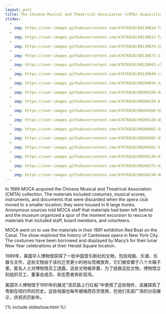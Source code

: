 ```yaml
---
layout: post
title: The Chinese Musical and Theatrical Association (CMTA) Acquisition, 1989
slides:
  -
    img: https://user-images.githubusercontent.com/47676628/88130610-fa269c00-cba8-11ea-866e-d20a804c827c.jpg
  -
    img: https://user-images.githubusercontent.com/47676628/88130612-fabf3280-cba8-11ea-955e-0ae90cd5337f.jpg
  -
    img: https://user-images.githubusercontent.com/47676628/88130674-28a47700-cba9-11ea-88c1-b0817070e349.jpg
  -
    img: https://user-images.githubusercontent.com/47676628/88130673-27734a00-cba9-11ea-914a-bdfe543d07b2.jpg
  -
    img: https://user-images.githubusercontent.com/47676628/88130943-c5671480-cba9-11ea-99d9-4bca17b8975a.jpg
  -
    img: https://user-images.githubusercontent.com/47676628/88130940-c4ce7e00-cba9-11ea-96b3-fb6d8dacc2d6.jpg 
  -
    img: https://user-images.githubusercontent.com/47676628/90204034-3a47fb80-ddb0-11ea-87f9-2c9dbf37ee3e.jpg
  -
    img: https://user-images.githubusercontent.com/47676628/90204320-4e8bf880-ddb0-11ea-87ec-7b2f006e51ba.jpg 
  -
    img: https://user-images.githubusercontent.com/47676628/90204334-4f248f00-ddb0-11ea-907e-ae88426b89dc.jpg
  -
    img: https://user-images.githubusercontent.com/47676628/90204358-50ee5280-ddb0-11ea-9140-d5b63d4d2dba.jpg
  -
    img: https://user-images.githubusercontent.com/47676628/90204119-403ddc80-ddb0-11ea-812d-5d8aa4749ced.jpg
  -
    img: https://user-images.githubusercontent.com/47676628/90204083-3ddb8280-ddb0-11ea-923a-da1409d9a74e.jpg
  -
    img: https://user-images.githubusercontent.com/47676628/90203985-35834780-ddb0-11ea-8719-5e01261ce139.jpg
  -
    img: https://user-images.githubusercontent.com/47676628/90204101-3f0caf80-ddb0-11ea-80bd-24fb76050822.jpg
  -
    img: https://user-images.githubusercontent.com/47676628/90204139-4207a000-ddb0-11ea-9693-3400f91db977.jpg
  -
    img: https://user-images.githubusercontent.com/47676628/90204271-4a5fdb00-ddb0-11ea-9bd6-c72bec11400d.jpg
  -
    img: https://user-images.githubusercontent.com/47676628/90204210-4633bd80-ddb0-11ea-8382-a3d4fe23e9bd.jpg
--- 
```


In 1989 MOCA acquired the Chinese Musical and Theatrical Association (CMTA) collection.  The materials included costumes, musical scores, instruments, and documents that were discarded when the opera club moved to a smaller location; they were housed in 8 large trunks.  Anonymous sources told MOCA staff that materials had been left behind and the museum organized a spur of the moment excursion to rescue to materials that included staff, board members, and volunteers. 

MOCA went on to use the materials in their 1991 exhibition Red Boat on the Canal.  The show explored the history of Cantonese opera in New York City.  The costumes have been borrowed and displayed by Macy’s for their lunar New Year celebrations at their Herald Square location.  
 
1989年，美国华人博物馆获得了一批中国音乐剧社的文物，包括戏服、乐谱、乐器与文件，这些文物由于该社迁至更小的地址而被放弃，它们被安置于八个大箱子里。匿名人士对博物馆员工透露，这些文物被弃置，为了拯救这批文物，博物馆立刻组织员工、董事会成员、和志愿者奔赴现场。

美国华人博物馆于1991年的展览"坚尼路上行红船"中使用了这些物件，该展探索了粤剧在纽约市的历史。这些戏服也每年被梅西百货借用，在他们先驱广场的分店展示，庆祝农历新年。

{% include slideshow.html %}


